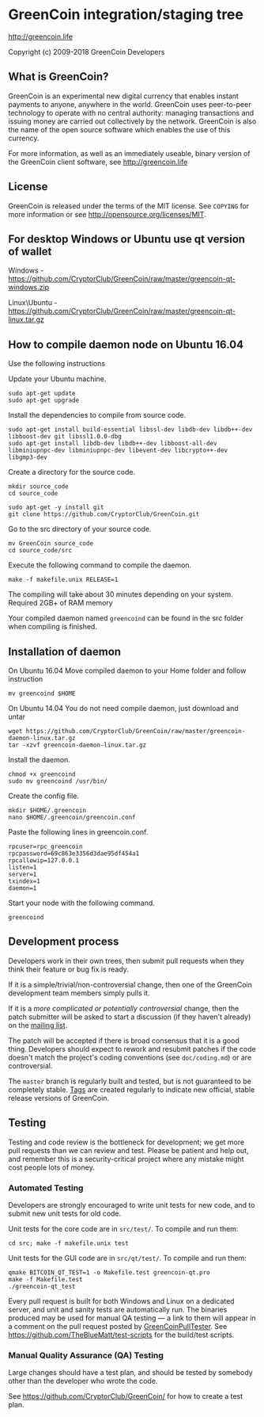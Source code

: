 GreenCoin integration/staging tree
================================

http://greencoin.life

Copyright (c) 2009-2018 GreenCoin Developers

What is GreenCoin?
----------------

GreenCoin is an experimental new digital currency that enables instant payments to
anyone, anywhere in the world. GreenCoin uses peer-to-peer technology to operate
with no central authority: managing transactions and issuing money are carried
out collectively by the network. GreenCoin is also the name of the open source
software which enables the use of this currency.

For more information, as well as an immediately useable, binary version of
the GreenCoin client software, see http://greencoin.life

License
-------

GreenCoin is released under the terms of the MIT license. See `COPYING` for more
information or see http://opensource.org/licenses/MIT.

For desktop Windows or Ubuntu use qt version of wallet
------------------------------------------------------

Windows - https://github.com/CryptorClub/GreenCoin/raw/master/greencoin-qt-windows.zip

Linux\Ubuntu - https://github.com/CryptorClub/GreenCoin/raw/master/greencoin-qt-linux.tar.gz


How to compile daemon node on Ubuntu 16.04
------------------------------------------

Use the following instructions

Update your Ubuntu machine.

    sudo apt-get update
    sudo apt-get upgrade

Install the dependencies to compile from source code.

    sudo apt-get install build-essential libssl-dev libdb-dev libdb++-dev libboost-dev git libssl1.0.0-dbg
    sudo apt-get install libdb-dev libdb++-dev libboost-all-dev libminiupnpc-dev libminiupnpc-dev libevent-dev libcrypto++-dev libgmp3-dev

Create a directory for the source code.

    mkdir source_code
    cd source_code

    sudo apt-get -y install git
    git clone https://github.com/CryptorClub/GreenCoin.git

Go to the src directory of your source code.

    mv GreenCoin source_code
    cd source_code/src

Execute the following command to compile the daemon.

    make -f makefile.unix RELEASE=1

The compiling will take about 30 minutes depending on your system. Required 2GB+ of RAM memory

Your compiled daemon named `greencoind` can be found in the src folder when compiling is finished.

Installation of daemon
----------------------

On Ubuntu 16.04 Move compiled daemon to your Home folder and follow instruction

    mv greencoind $HOME
    
On Ubuntu 14.04 You do not need compile daemon, just download and untar

    wget https://github.com/CryptorClub/GreenCoin/raw/master/greencoin-daemon-linux.tar.gz
    tar -xzvf greencoin-daemon-linux.tar.gz

Install the daemon.

    chmod +x greencoind
    sudo mv greencoind /usr/bin/

Create the config file.

    mkdir $HOME/.greencoin
    nano $HOME/.greencoin/greencoin.conf

Paste the following lines in greencoin.conf.

    rpcuser=rpc_greencoin
    rpcpassword=69c863e3356d3dae95df454a1
    rpcallowip=127.0.0.1
    listen=1
    server=1
    txindex=1
    daemon=1

Start your node with the following command.

    greencoind

Development process
-------------------

Developers work in their own trees, then submit pull requests when they think
their feature or bug fix is ready.

If it is a simple/trivial/non-controversial change, then one of the GreenCoin
development team members simply pulls it.

If it is a *more complicated or potentially controversial* change, then the patch
submitter will be asked to start a discussion (if they haven't already) on the
[mailing list](http://sourceforge.net/mailarchive/forum.php?forum_name=greencoin-development).

The patch will be accepted if there is broad consensus that it is a good thing.
Developers should expect to rework and resubmit patches if the code doesn't
match the project's coding conventions (see `doc/coding.md`) or are
controversial.

The `master` branch is regularly built and tested, but is not guaranteed to be
completely stable. [Tags](https://github.com/CryptorClub/GreenCoin/tags) are created
regularly to indicate new official, stable release versions of GreenCoin.

Testing
-------

Testing and code review is the bottleneck for development; we get more pull
requests than we can review and test. Please be patient and help out, and
remember this is a security-critical project where any mistake might cost people
lots of money.

### Automated Testing

Developers are strongly encouraged to write unit tests for new code, and to
submit new unit tests for old code.

Unit tests for the core code are in `src/test/`. To compile and run them:

    cd src; make -f makefile.unix test

Unit tests for the GUI code are in `src/qt/test/`. To compile and run them:

    qmake BITCOIN_QT_TEST=1 -o Makefile.test greencoin-qt.pro
    make -f Makefile.test
    ./greencoin-qt_test

Every pull request is built for both Windows and Linux on a dedicated server,
and unit and sanity tests are automatically run. The binaries produced may be
used for manual QA testing — a link to them will appear in a comment on the
pull request posted by [GreenCoinPullTester](https://github.com/CryptorClub/GreenCoinPullTester). See https://github.com/TheBlueMatt/test-scripts
for the build/test scripts.

### Manual Quality Assurance (QA) Testing

Large changes should have a test plan, and should be tested by somebody other
than the developer who wrote the code.

See https://github.com/CryptorClub/GreenCoin/ for how to create a test plan.
